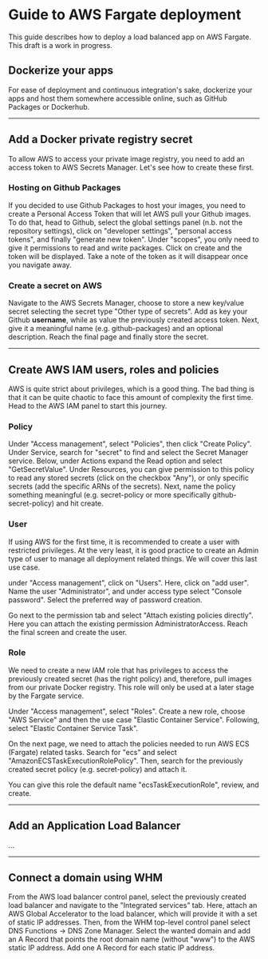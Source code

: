 # Guide to AWS Fargate deployment
This guide describes how to deploy a load balanced app on AWS Fargate. This draft is a work in progress.

## Dockerize your apps
For ease of deployment and continuous integration's sake, dockerize your apps and host them somewhere accessible online, such as GitHub Packages or Dockerhub. 

<hr>

## Add a Docker private registry secret
To allow AWS to access your private image registry, you need to add an access token to AWS Secrets Manager. Let's see how to create these first.

### Hosting on Github Packages
If you decided to use Github Packages to host your images, you need to create a Personal Access Token that will let AWS pull your Github images. To do that, head to Github, select the global settings panel (n.b. not the repository settings), click on "developer settings", "personal access tokens", and finally "generate new token". Under "scopes", you only need to give it permissions to read and write packages. Click on create and the token will be displayed. Take a note of the token as it will disappear once you navigate away. 

### Create a secret on AWS
Navigate to the AWS Secrets Manager, choose to store a new key/value secret selecting the secret type "Other type of secrets". Add as key your Github **username**, while as value the previously created access token. Next, give it a meaningful name (e.g. github-packages) and an optional description. Reach the final page and finally store the secret.

<hr>

## Create AWS IAM users, roles and policies
AWS is quite strict about privileges, which is a good thing. The bad thing is that it can be quite chaotic to face this amount of complexity the first time.
Head to the AWS IAM panel to start this journey.


### Policy
Under "Access management", select "Policies", then click "Create Policy". Under Service, search for "secret" to find and select the Secret Manager service. Below, under Actions expand the Read option and select "GetSecretValue". Under Resources, you can give permission to this policy to read any stored secrets (click on the checkbox "Any"), or only specific secrets (add the specific ARNs of the secrets). Next, name the policy something meaningful (e.g. secret-policy or more specifically github-secret-policy) and hit create.

### User
If using AWS for the first time, it is recommended to create a user with restricted privileges. At the very least, it is good practice to create an Admin type of user to manage all deployment related things. We will cover this last use case.

under "Access management", click on "Users". Here, click on "add user". Name the user "Administrator", and under access type select "Console password". Select the preferred way of password creation.

Go next to the permission tab and select "Attach existing policies directly". Here you can attach the existing permission AdministratorAccess. Reach the final screen and create the user.


### Role
We need to create a new IAM role that has privileges to access the previously created secret (has the right policy) and, therefore, pull images from our private Docker registry. This role will only be used at a later stage by the Fargate service.

Under "Access management", select "Roles". Create a new role, choose "AWS Service" and then the use case "Elastic Container Service". Following, select "Elastic Container Service Task".

On the next page, we need to attach the policies needed to run AWS ECS (Fargate) related tasks. Search for "ecs" and select "AmazonECSTaskExecutionRolePolicy".  Then, search for the previously created secret policy (e.g. secret-policy) and attach it.

You can give this role the default name "ecsTaskExecutionRole", review, and create.

<hr>

## Add an Application Load Balancer
...

<hr>

## Connect a domain using WHM
From the AWS load balancer control panel, select the previously created load balancer and navigate to the "Integrated services" tab.
Here, attach an AWS Global Accelerator to the load balancer, which will provide it with a set of static IP addresses. Then, from the WHM top-level control panel select DNS Functions -> DNS Zone Manager. Select the wanted domain and add an A Record that points the root domain name (without "www") to the AWS static IP address. Add one A Record for each static IP address.
